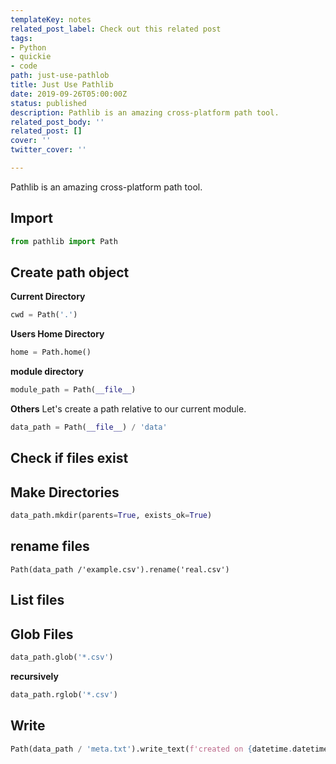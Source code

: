 ```yaml
---
templateKey: notes
related_post_label: Check out this related post
tags:
- Python
- quickie
- code
path: just-use-pathlob
title: Just Use Pathlib
date: 2019-09-26T05:00:00Z
status: published
description: Pathlib is an amazing cross-platform path tool.
related_post_body: ''
related_post: []
cover: ''
twitter_cover: ''

---
```

Pathlib is an amazing cross-platform path tool.

## Import

```python
from pathlib import Path
```

## Create path object


**Current Directory**

```python
cwd = Path('.')
```

**Users Home Directory**

```python
home = Path.home()
```

**module directory**

```python
module_path = Path(__file__)
```

**Others**
Let's create a path relative to our current module.

```python
data_path = Path(__file__) / 'data'
```

## Check if files exist


## Make Directories
```python
data_path.mkdir(parents=True, exists_ok=True)
```
## rename files
```ptyhon
Path(data_path /'example.csv').rename('real.csv')
```
## List files

## Glob Files
```python
data_path.glob('*.csv')
```
**recursively**
```python
data_path.rglob('*.csv')
```

## Write

```python
Path(data_path / 'meta.txt').write_text(f'created on {datetime.datetime.today()})

```